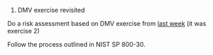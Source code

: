 1. DMV exercise revisited

Do a risk assessment based on DMV exercise from [last week](ww04-exercises.md) (it was exercise 2)

Follow the process outlined in NIST SP 800-30.
